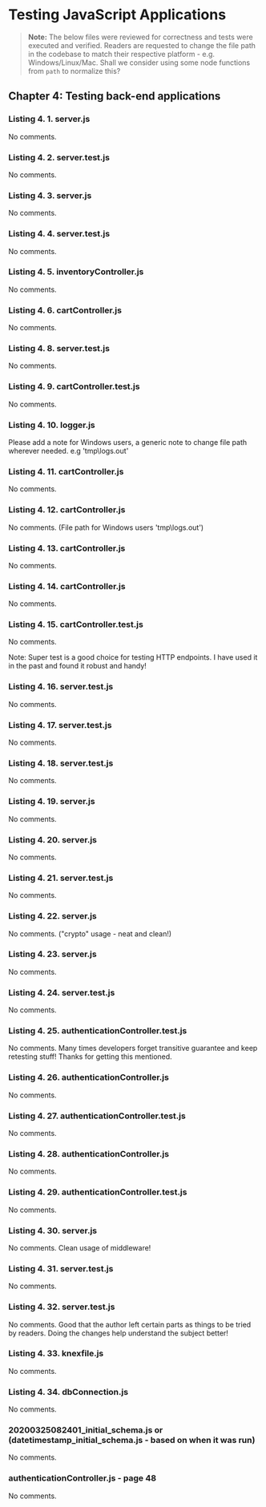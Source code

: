 # Testing JavaScript Applications

> **Note:** The below files were reviewed for correctness and tests were executed and verified. Readers are requested to change the file path in the codebase to match their respective platform - e.g. Windows/Linux/Mac. Shall we consider using some node functions from `path` to normalize this?

## Chapter 4: Testing back-end applications

### Listing 4. 1. server.js

No comments.

### Listing 4. 2. server.test.js

No comments.

### Listing 4. 3. server.js

No comments.

### Listing 4. 4. server.test.js

No comments.

### Listing 4. 5. inventoryController.js

No comments.

### Listing 4. 6. cartController.js

No comments.

### Listing 4. 8. server.test.js

No comments.

### Listing 4. 9. cartController.test.js

No comments.

### Listing 4. 10. logger.js

Please add a note for Windows users, a generic note to change file path wherever needed. e.g 'tmp\logs.out'

### Listing 4. 11. cartController.js

No comments.

### Listing 4. 12. cartController.js

No comments. (File path for Windows users 'tmp\logs.out')

### Listing 4. 13. cartController.js

No comments.

### Listing 4. 14. cartController.js

No comments.

### Listing 4. 15. cartController.test.js

No comments.

Note: Super test is a good choice for testing HTTP endpoints. I have used it in the past and found it robust and handy!

### Listing 4. 16. server.test.js

No comments.

### Listing 4. 17. server.test.js

No comments.

### Listing 4. 18. server.test.js

No comments.

### Listing 4. 19. server.js

No comments.

### Listing 4. 20. server.js

No comments.

### Listing 4. 21. server.test.js

No comments.

### Listing 4. 22. server.js

No comments. ("crypto" usage - neat and clean!)

### Listing 4. 23. server.js

No comments.

### Listing 4. 24. server.test.js

No comments.

### Listing 4. 25. authenticationController.test.js

No comments. Many times developers forget transitive guarantee and keep retesting stuff! Thanks for getting this mentioned.

### Listing 4. 26. authenticationController.js

No comments.

### Listing 4. 27. authenticationController.test.js

No comments.

### Listing 4. 28. authenticationController.js

No comments.

### Listing 4. 29. authenticationController.test.js

No comments.

### Listing 4. 30. server.js

No comments. Clean usage of middleware!

### Listing 4. 31. server.test.js

No comments.

### Listing 4. 32. server.test.js

No comments. Good that the author left certain parts as things to be tried by readers. Doing the changes help understand the subject better!

### Listing 4. 33. knexfile.js

No comments.

### Listing 4. 34. dbConnection.js

No comments.

### 20200325082401_initial_schema.js or (datetimestamp_initial_schema.js - based on when it was run)

No comments.

### authenticationController.js - page 48

No comments.
